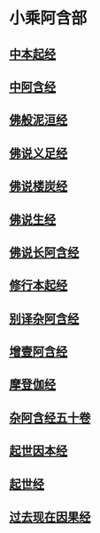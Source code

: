 # 小乘阿含部

## [中本起经](宗教\佛藏\乾隆藏\小乘阿含部\中本起经)

## [中阿含经](宗教\佛藏\乾隆藏\小乘阿含部\中阿含经)

## [佛般泥洹经](宗教\佛藏\乾隆藏\小乘阿含部\佛般泥洹经)

## [佛说义足经](宗教\佛藏\乾隆藏\小乘阿含部\佛说义足经)

## [佛说楼炭经](宗教\佛藏\乾隆藏\小乘阿含部\佛说楼炭经)

## [佛说生经](宗教\佛藏\乾隆藏\小乘阿含部\佛说生经)

## [佛说长阿含经](宗教\佛藏\乾隆藏\小乘阿含部\佛说长阿含经)

## [修行本起经](宗教\佛藏\乾隆藏\小乘阿含部\修行本起经)

## [别译杂阿含经](宗教\佛藏\乾隆藏\小乘阿含部\别译杂阿含经)

## [增壹阿含经](宗教\佛藏\乾隆藏\小乘阿含部\增壹阿含经)

## [摩登伽经](宗教\佛藏\乾隆藏\小乘阿含部\摩登伽经)

## [杂阿含经五十卷](宗教\佛藏\乾隆藏\小乘阿含部\杂阿含经五十卷)

## [起世因本经](宗教\佛藏\乾隆藏\小乘阿含部\起世因本经)

## [起世经](宗教\佛藏\乾隆藏\小乘阿含部\起世经)

## [过去现在因果经](宗教\佛藏\乾隆藏\小乘阿含部\过去现在因果经)

